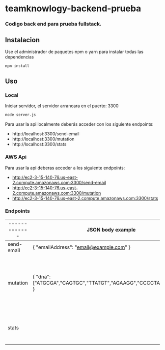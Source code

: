 # teamknowlogy-backend-prueba

### Codigo back end para prueba fullstack.

## Instalacion

Use el administrador de paquetes npm o yarn para instalar todas las dependencias

```bash
npm install
```

## Uso

### Local
Iniciar servidor, el servidor arrancara en el puerto:  3300

```bash
node server.js
```
Para usar la api localmente deberás acceder con los siguiente endpoints:

* http://localhost:3300/send-email
* http://localhost:3300/mutation
* http://localhost:3300/stats

### AWS Api

Para usar la api deberas acceder a los siguiente endpoints:
* http://ec2-3-15-140-76.us-east-2.compute.amazonaws.com:3300/send-email
* http://ec2-3-15-140-76.us-east-2.compute.amazonaws.com:3300/mutation
* http://ec2-3-15-140-76.us-east-2.compute.amazonaws.com:3300/stats


### Endpoints

-------------  | JSON body example | Response | 
--- | ---  | --- |
send-email | { "emailAddress": "email@example.com" } | status: enviado / error |
mutation| { "dna": ["ATGCGA","CAGTGC","TTATGT","AGAAGG","CCCCTA","TCACTG"] } | {"mutacion": true / false, "mutaciones": { "vertical": true / false, "horizontal": true / false,        "diagonalIzqDer": true / false, "diagonalDerIzq": true / false } } |
stats | | { "stats": { "count_mutations": 0, "count_no_mutation": 0,"ratio": 0 } } |

